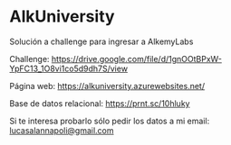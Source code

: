 # AlkUniversity
Solución a challenge para ingresar a AlkemyLabs

Challenge: https://drive.google.com/file/d/1gnOOtBPxW-YpFC13_1O8vi1co5d9dh7S/view

Página web: https://alkuniversity.azurewebsites.net/

Base de datos relacional: https://prnt.sc/10hluky

Si te interesa probarlo sólo pedir los datos a mi email: lucasalannapoli@gmail.com
